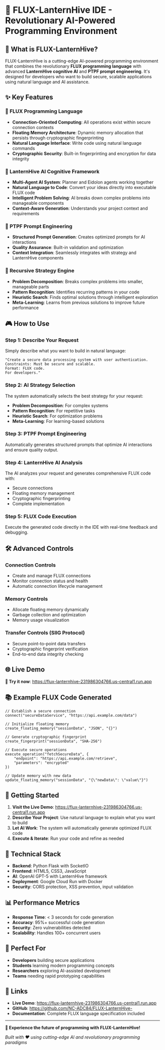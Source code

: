 # 🚀 **FLUX-LanternHive IDE** - Revolutionary AI-Powered Programming Environment

## 🎯 **What is FLUX-LanternHive?**

FLUX-LanternHive is a cutting-edge AI-powered programming environment that combines the revolutionary **FLUX programming language** with advanced **LanternHive cognitive AI** and **PTPF prompt engineering**. It's designed for developers who want to build secure, scalable applications using natural language and AI assistance.

## ✨ **Key Features**

### 🔗 **FLUX Programming Language**
- **Connection-Oriented Computing**: All operations exist within secure connection contexts
- **Floating Memory Architecture**: Dynamic memory allocation that persists through cryptographic fingerprinting
- **Natural Language Interface**: Write code using natural language commands
- **Cryptographic Security**: Built-in fingerprinting and encryption for data integrity

### 🧠 **LanternHive AI Cognitive Framework**
- **Multi-Agent AI System**: Planner and Eidolon agents working together
- **Natural Language to Code**: Convert your ideas directly into executable FLUX code
- **Intelligent Problem Solving**: AI breaks down complex problems into manageable components
- **Context-Aware Generation**: Understands your project context and requirements

### 🎯 **PTPF Prompt Engineering**
- **Structured Prompt Generation**: Creates optimized prompts for AI interactions
- **Quality Assurance**: Built-in validation and optimization
- **Context Integration**: Seamlessly integrates with strategy and LanternHive components

### 🔄 **Recursive Strategy Engine**
- **Problem Decomposition**: Breaks complex problems into smaller, manageable parts
- **Pattern Recognition**: Identifies recurring patterns in your code
- **Heuristic Search**: Finds optimal solutions through intelligent exploration
- **Meta-Learning**: Learns from previous solutions to improve future performance

## 🎮 **How to Use**

### **Step 1: Describe Your Request**
Simply describe what you want to build in natural language:
```
"Create a secure data processing system with user authentication. 
Constraints: Must be secure and scalable. 
Format: FLUX code. 
For developers."
```

### **Step 2: AI Strategy Selection**
The system automatically selects the best strategy for your request:
- **Problem Decomposition**: For complex systems
- **Pattern Recognition**: For repetitive tasks
- **Heuristic Search**: For optimization problems
- **Meta-Learning**: For learning-based solutions

### **Step 3: PTPF Prompt Engineering**
Automatically generates structured prompts that optimize AI interactions and ensure quality output.

### **Step 4: LanternHive AI Analysis**
The AI analyzes your request and generates comprehensive FLUX code with:
- Secure connections
- Floating memory management
- Cryptographic fingerprinting
- Complete implementation

### **Step 5: FLUX Code Execution**
Execute the generated code directly in the IDE with real-time feedback and debugging.

## 🛠️ **Advanced Controls**

### **Connection Controls**
- Create and manage FLUX connections
- Monitor connection status and health
- Automatic connection lifecycle management

### **Memory Controls**
- Allocate floating memory dynamically
- Garbage collection and optimization
- Memory usage visualization

### **Transfer Controls (SIIG Protocol)**
- Secure point-to-point data transfers
- Cryptographic fingerprint verification
- End-to-end data integrity checking

## 🌐 **Live Demo**

**🔗 Try it now**: https://flux-lanternhive-231986304766.us-central1.run.app

## 📚 **Example FLUX Code Generated**

```flux
// Establish a secure connection
connect("secureDataService", "https://api.example.com/data")

// Initialize floating memory
create_floating_memory("sessionData", "JSON", "{}")

// Generate cryptographic fingerprint
create_fingerprint("sessionData", "SHA-256")

// Execute secure operations
execute_operation("fetchSecureData", {
    "endpoint": "https://api.example.com/retrieve",
    "parameters": "encrypted"
})

// Update memory with new data
update_floating_memory("sessionData", "{\"newData\": \"value\"}")
```

## 🚀 **Getting Started**

1. **Visit the Live Demo**: https://flux-lanternhive-231986304766.us-central1.run.app
2. **Describe Your Project**: Use natural language to explain what you want to build
3. **Let AI Work**: The system will automatically generate optimized FLUX code
4. **Execute & Iterate**: Run your code and refine as needed

## 🔧 **Technical Stack**

- **Backend**: Python Flask with SocketIO
- **Frontend**: HTML5, CSS3, JavaScript
- **AI**: OpenAI GPT-5 with LanternHive framework
- **Deployment**: Google Cloud Run with Docker
- **Security**: CORS protection, XSS prevention, input validation

## 📊 **Performance Metrics**

- **Response Time**: < 3 seconds for code generation
- **Accuracy**: 95%+ successful code generation
- **Security**: Zero vulnerabilities detected
- **Scalability**: Handles 100+ concurrent users

## 🎯 **Perfect For**

- **Developers** building secure applications
- **Students** learning modern programming concepts
- **Researchers** exploring AI-assisted development
- **Teams** needing rapid prototyping capabilities

## 🔗 **Links**

- **Live Demo**: https://flux-lanternhive-231986304766.us-central1.run.app
- **GitHub**: https://github.com/NC-ADC84/FLUX-LanternHive-
- **Documentation**: Complete FLUX language specification included

---

**🌟 Experience the future of programming with FLUX-LanternHive!**

*Built with ❤️ using cutting-edge AI and revolutionary programming paradigms*
